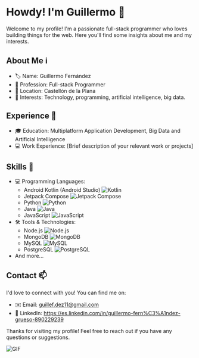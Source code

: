 # Howdy! I'm Guillermo 👋

Welcome to my profile! I'm a passionate full-stack programmer who loves building things for the web. Here you'll find some insights about me and my interests.

## About Me ℹ️

- 🏷 Name: Guillermo Fernández
- 💼 Profession: Full-stack Programmer
- 📍 Location: Castellón de la Plana
- 🎯 Interests: Technology, programming, artificial intelligence, big data.

## Experience 💼

- 🎓 Education: Multiplatform Application Development, Big Data and Artificial Intelligence
- 💻 Work Experience: [Brief description of your relevant work or projects]

## Skills 🚀

- 💻 Programming Languages: 
    - Android Kotlin (Android Studio) ![Kotlin](link-to-kotlin-logo.png)
    - Jetpack Compose ![Jetpack Compose](link-to-jetpack-compose-logo.png)
    - Python ![Python](link-to-python-logo.png)
    - Java ![Java](link-to-java-logo.png)
    - JavaScript ![JavaScript](link-to-js-logo.png)
- 🛠 Tools & Technologies:
    - Node.js ![Node.js](link-to-nodejs-logo.png)
    - MongoDB ![MongoDB](link-to-mongodb-logo.png)
    - MySQL ![MySQL](link-to-mysql-logo.png)
    - PostgreSQL ![PostgreSQL](link-to-postgresql-logo.png)
- And more...

## Contact 📫

I'd love to connect with you! You can find me on:

- ✉️ Email: guillef.dez11@gmail.com
- 🔗 LinkedIn: https://es.linkedin.com/in/guillermo-fern%C3%A1ndez-grueso-890229239

Thanks for visiting my profile! Feel free to reach out if you have any questions or suggestions.

![GIF](link-to-your-gif.gif)




<!--
**Gfg92/Gfg92** is a ✨ _special_ ✨ repository because its `README.md` (this file) appears on your GitHub profile.

Here are some ideas to get you started:

- 🔭 I’m currently working on ...
- 🌱 I’m currently learning ...
- 👯 I’m looking to collaborate on ...
- 🤔 I’m looking for help with ...
- 💬 Ask me about ...
- 📫 How to reach me: ...
- 😄 Pronouns: ...
- ⚡ Fun fact: ...
-->
